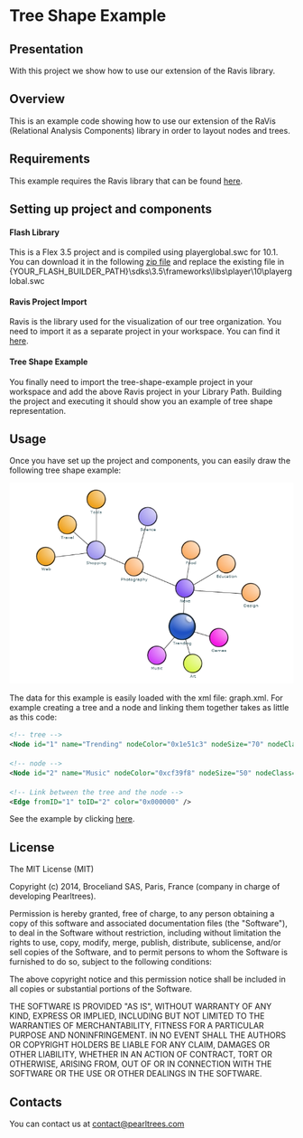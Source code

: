 # Tree Shape Example

## Presentation
With this project we show how to use our extension of the Ravis library. 

## Overview
This is an example code showing how to use our extension of the RaVis (Relational 
Analysis Components) library in order to layout nodes and trees.

## Requirements
This example requires the Ravis library that can be found [here](https://code.google.com/p/birdeye/wiki/RaVis).

## Setting up project and components

#### Flash Library
This is a Flex 3.5 project and is compiled using playerglobal.swc for 10.1. You can
download it in the following [zip file](/readme/Playerglobal.10.1.zip) and replace the existing
file in {YOUR_FLASH_BUILDER_PATH}\sdks\3.5\frameworks\libs\player\10\playerglobal.swc

#### Ravis Project Import
Ravis is the library used for the visualization of our tree organization. You need to
import it as a separate project in your workspace. You can find it [here](https://code.google.com/p/birdeye/wiki/RaVis).

#### Tree Shape Example
You finally need to import the tree-shape-example project in your workspace and add the above
Ravis project in your Library Path. Building the project and executing it should show you
an example of tree shape representation.

## Usage

Once you have set up the project and components, you can easily draw the following
tree shape example:

![Alt text](/readme/pearlExample.png?raw=true "Example Basic Tree Shape Visualization")

The data for this example is easily loaded with the xml file: graph.xml.
For example creating a tree and a node and linking them together takes as little as
this code:

``` xml
<!-- tree -->
<Node id="1" name="Trending" nodeColor="0x1e51c3" nodeSize="70" nodeClass="earth" />

<!-- node -->
<Node id="2" name="Music" nodeColor="0xcf39f8" nodeSize="50" nodeClass="leaf"/>

<!-- Link between the tree and the node -->
<Edge fromID="1" toID="2" color="0x000000" />
```

See the example by clicking [here](http://xxx.broceliand.fr/tree-shape-example/tree-shape-example.html).

## License

The MIT License (MIT)

Copyright (c) 2014, Broceliand SAS, Paris, France (company in charge of developing Pearltrees).

Permission is hereby granted, free of charge, to any person obtaining a copy
of this software and associated documentation files (the "Software"), to deal
in the Software without restriction, including without limitation the rights
to use, copy, modify, merge, publish, distribute, sublicense, and/or sell
copies of the Software, and to permit persons to whom the Software is
furnished to do so, subject to the following conditions:

The above copyright notice and this permission notice shall be included in all
copies or substantial portions of the Software.

THE SOFTWARE IS PROVIDED "AS IS", WITHOUT WARRANTY OF ANY KIND, EXPRESS OR
IMPLIED, INCLUDING BUT NOT LIMITED TO THE WARRANTIES OF MERCHANTABILITY,
FITNESS FOR A PARTICULAR PURPOSE AND NONINFRINGEMENT. IN NO EVENT SHALL THE
AUTHORS OR COPYRIGHT HOLDERS BE LIABLE FOR ANY CLAIM, DAMAGES OR OTHER
LIABILITY, WHETHER IN AN ACTION OF CONTRACT, TORT OR OTHERWISE, ARISING FROM,
OUT OF OR IN CONNECTION WITH THE SOFTWARE OR THE USE OR OTHER DEALINGS IN THE
SOFTWARE.

## Contacts

You can contact us at contact@pearltrees.com

